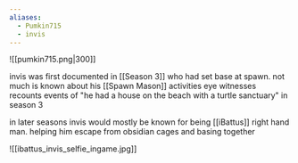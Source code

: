 ```yaml
---
aliases:
  - Pumkin715
  - invis
---
```

![[pumkin715.png|300]]

invis was first documented in [[Season 3]] who had set base at spawn. not much is known about his [[Spawn Mason]] activities 
eye witnesses recounts events of "he had a house on the beach with a turtle sanctuary" in season 3

in later seasons invis would mostly be known for being [[iBattus]] right hand man. helping him escape from obsidian cages and basing together 

![[ibattus_invis_selfie_ingame.jpg]]